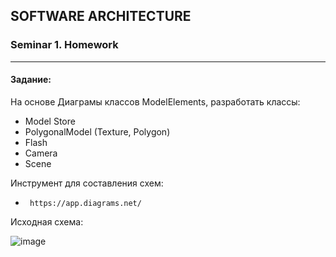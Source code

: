 ## SOFTWARE ARCHITECTURE 
### Seminar 1. Homework

---
#### Задание: 
На основе Диаграмы классов ModelElements, разработать классы: 
- Model Store 
- PolygonalModel (Texture, Polygon) 
- Flash 
- Camera 
- Scene

Инструмент для составления схем:
 -      https://app.diagrams.net/

Исходная схема:  

![image](https://github.com/EvgeniyLukashevich/softwareArchitecture/assets/108574612/0edf1f65-1d1c-495d-bfc8-39e74f26e2cf)

